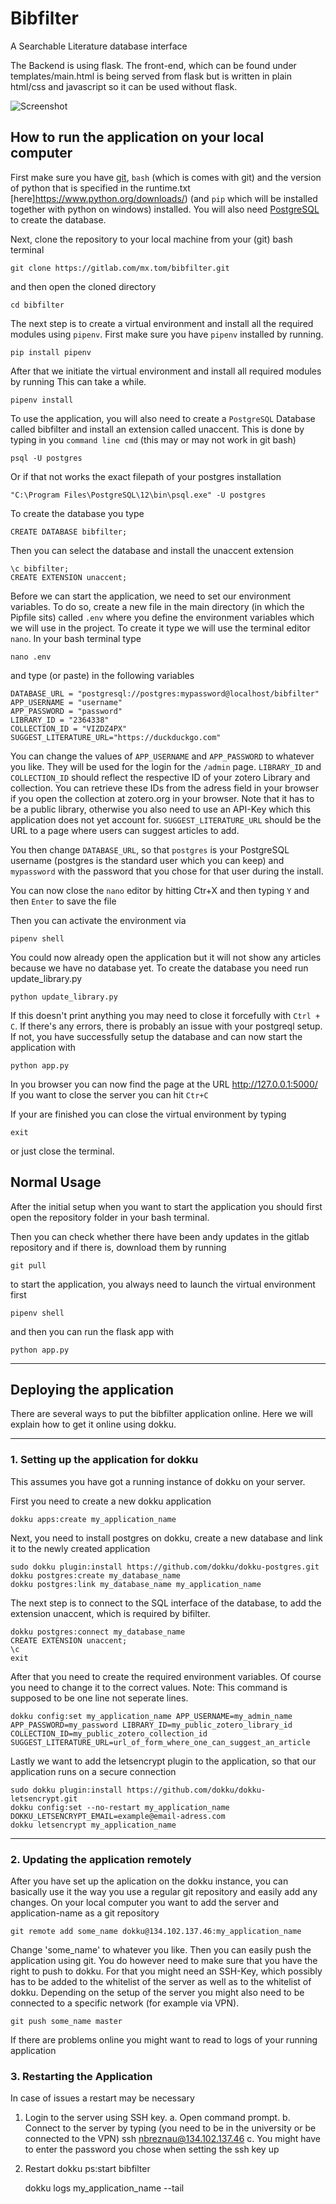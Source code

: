 # Bibfilter
A Searchable Literature database interface

The Backend is using flask.
The front-end, which can be found under templates/main.html is being served from flask but is written in plain html/css and javascript so it can be used without flask.

![Screenshot](/img/Screenshot.png?raw=true "Screenshot")

## How to run the application on your local computer

First make sure you have [git](https://github.com/git-for-windows/git/releases/latest), `bash` (which is comes with git) and the version of python that is specified in the runtime.txt [here]https://www.python.org/downloads/) (and `pip` which will be installed together with python on windows) installed.
You will also need [PostgreSQL](https://www.postgresql.org/download/) to create the database.

Next, clone the repository to your local machine from your (git) bash terminal

    git clone https://gitlab.com/mx.tom/bibfilter.git

and then open the cloned directory

    cd bibfilter

The next step is to create a virtual environment and install all the required modules using `pipenv`.
First make sure you have `pipenv` installed by running. 

    pip install pipenv

After that we initiate the virtual environment and install all required modules by running
This can take a while.

    pipenv install

To use the application, you will also need to create a `PostgreSQL` Database called bibfilter and install an extension called unaccent.
This is done by typing in you `command line cmd` (this may or may not work in git bash)

    psql -U postgres

Or if that not works the exact filepath of your postgres installation

    "C:\Program Files\PostgreSQL\12\bin\psql.exe" -U postgres
 
 To create the database you type

    CREATE DATABASE bibfilter;

Then you can select the database and install the unaccent extension

    \c bibfilter;
    CREATE EXTENSION unaccent;

Before we can start the application, we need to set our environment variables.
To do so, create a new file in the main directory (in which the Pipfile sits) called `.env` where you define the environment variables which we will use in the project.
To create it type we will use the terminal editor `nano`. In your bash terminal type

    nano .env

and type (or paste) in the following variables

    DATABASE_URL = "postgresql://postgres:mypassword@localhost/bibfilter"
    APP_USERNAME = "username"
    APP_PASSWORD = "password"
    LIBRARY_ID = "2364338"
    COLLECTION_ID = "VIZDZ4PX"
    SUGGEST_LITERATURE_URL="https://duckduckgo.com"

You can change the values of `APP_USERNAME` and `APP_PASSWORD` to whatever you like. They will be used for the login for the `/admin` page.
`LIBRARY_ID` and `COLLECTION_ID` should reflect the respective ID of your zotero Library and collection. You can retrieve these IDs from the adress field in your browser if you open the collection at zotero.org in your browser. Note that it has to be a public library, otherwise you also need to use an API-Key which this application does not yet account for.
`SUGGEST_LITERATURE_URL` should be the URL to a page where users can suggest articles to add.

You then change `DATABASE_URL`, so that `postgres` is your PostgreSQL username (postgres is the standard user which you can keep) and `mypassword` with the password that you chose for that user during the install.

You can now close the `nano` editor by hitting Ctr+X and then typing `Y` and then `Enter` to save the file


Then you can activate the environment via

    pipenv shell

You could now already open the application but it will not show any articles because we have no database yet.
To create the database you need run update_library.py

    python update_library.py

If this doesn't print anything you may need to close it forcefully with `Ctrl + C`.
If there's any errors, there is probably an issue with your postgreql setup.
If not, you have successfully setup the database and can now start the application with

    python app.py

In you browser you can now find the page at the URL http://127.0.0.1:5000/ 
If you want to close the server you can hit `Ctr+C`

If your are finished you can close the virtual environment by typing 

    exit

or just close the terminal.

## Normal Usage

After the initial setup when you want to start the application you should first open the repository folder in your bash terminal.

Then you can check whether there have been andy updates in the gitlab repository and if there is, download them by running

    git pull

to start the application, you always need to launch the virtual environment first

    pipenv shell

and then you can run the flask app with

    python app.py

***

## Deploying the application

There are several ways to put the bibfilter application online. 
Here we will explain how to get it online using dokku.

***

### 1. Setting up the application for dokku

This assumes you have got a running instance of dokku on your server.

First you need to create a new dokku application

    dokku apps:create my_application_name

Next, you need to install postgres on dokku, create a new database and link it to the newly created application

    sudo dokku plugin:install https://github.com/dokku/dokku-postgres.git
    dokku postgres:create my_database_name
    dokku postgres:link my_database_name my_application_name

The next step is to connect to the SQL interface of the database, to add the extension unaccent, which is required by bifilter.

    dokku postgres:connect my_database_name
    CREATE EXTENSION unaccent;
    \c
    exit
    
    
After that you need to create the required environment variables. Of course you need to change it to the correct values. Note: This command is supposed to be one line not seperate lines.

    dokku config:set my_application_name APP_USERNAME=my_admin_name APP_PASSWORD=my_password LIBRARY_ID=my_public_zotero_library_id COLLECTION_ID=my_public_zotero_collection_id SUGGEST_LITERATURE_URL=url_of_form_where_one_can_suggest_an_article

Lastly we want to add the letsencrypt plugin to the application, so that our application runs on a secure connection

    sudo dokku plugin:install https://github.com/dokku/dokku-letsencrypt.git
    dokku config:set --no-restart my_application_name DOKKU_LETSENCRYPT_EMAIL=example@email-adress.com
    dokku letsencrypt my_application_name

***

### 2. Updating the application remotely

After you have set up the aplication on the dokku instance, you can basically use it the way you use a regular git repository and easily add any changes.
On your local computer you want to add the server and application-name as a git repository

    git remote add some_name dokku@134.102.137.46:my_application_name

Change 'some_name' to whatever you like. Then you can easily push the application using git. 
You do however need to make sure that you have the right to push to dokku. For that you might need an SSH-Key, which possibly has to be added to the whitelist of the server as well as to the whitelist of dokku. Depending on the setup of the server you might also need to be connected to a specific network (for example via VPN).

    git push some_name master

If there are problems online you might want to read to logs of your running application

### 3. Restarting the Application

In case of issues a restart may be necessary

1. Login to the server using SSH key. 
 a. Open command prompt.
 b. Connect to the server by typing (you need to be in the university or be connected to the VPN)
   ssh nbreznau@134.102.137.46
 c. You might have to enter the password you chose when setting the ssh key up
2. Restart
    dokku ps:start bibfilter
  
    dokku logs my_application_name --tail
